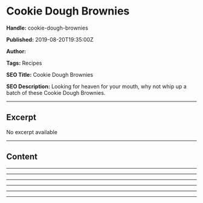 # Cookie Dough Brownies

**Handle:** cookie-dough-brownies

**Published:** 2019-08-20T19:35:00Z

**Author:**  

**Tags:** Recipes

**SEO Title:** Cookie Dough Brownies

**SEO Description:** Looking for heaven for your mouth, why not whip up a batch of these Cookie Dough Brownies.

---

## Excerpt

No excerpt available

---

## Content

---

---

---

---

---

---

